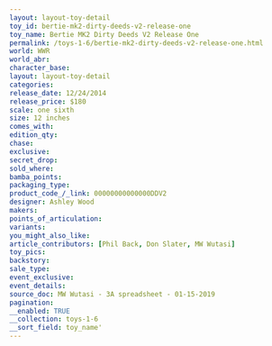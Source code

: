 ```yaml
---
layout: layout-toy-detail 
toy_id: bertie-mk2-dirty-deeds-v2-release-one
toy_name: Bertie MK2 Dirty Deeds V2 Release One
permalink: /toys-1-6/bertie-mk2-dirty-deeds-v2-release-one.html
world: WWR
world_abr: 
character_base: 
layout: layout-toy-detail
categories: 
release_date: 12/24/2014
release_price: $180 
scale: one sixth
size: 12 inches
comes_with: 
edition_qty: 
chase: 
exclusive: 
secret_drop: 
sold_where: 
bamba_points: 
packaging_type: 
product_code_/_link: 00000000000000DDV2
designer: Ashley Wood
makers: 
points_of_articulation: 
variants: 
you_might_also_like: 
article_contributors: [Phil Back, Don Slater, MW Wutasi]
toy_pics: 
backstory: 
sale_type: 
event_exclusive: 
event_details: 
source_doc: MW Wutasi - 3A spreadsheet - 01-15-2019
pagination: 
__enabled: TRUE
__collection: toys-1-6
__sort_field: toy_name'
---
```

